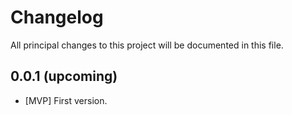 # Changelog
All principal changes to this project will be documented in this file.

## 0.0.1 (upcoming)

* [MVP] First version.
